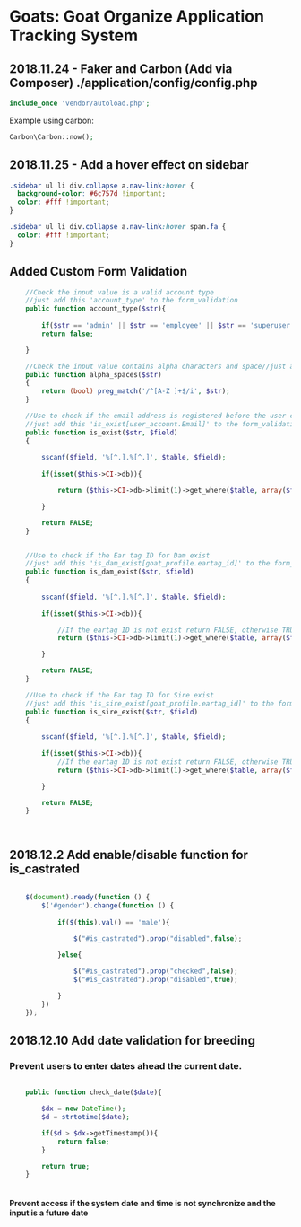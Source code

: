 # Goats: Goat Organize Application Tracking System


## 2018.11.24 - Faker and Carbon (Add via Composer) ./application/config/config.php

```php
include_once 'vendor/autoload.php';
```
Example using carbon:

```php
Carbon\Carbon::now();
```
## 2018.11.25 - Add a hover effect on sidebar

```css
.sidebar ul li div.collapse a.nav-link:hover {
  background-color: #6c757d !important;
  color: #fff !important;
}

.sidebar ul li div.collapse a.nav-link:hover span.fa {
  color: #fff !important;
}
```


## Added Custom Form Validation
```php
	//Check the input value is a valid account type
	//just add this 'account_type' to the form_validation
	public function account_type($str){
		
		if($str == 'admin' || $str == 'employee' || $str == 'superuser') return true;
		return false;

	}

	//Check the input value contains alpha characters and space//just add this 'alpha_spaces' to the form_validation
	public function alpha_spaces($str)
	{
		return (bool) preg_match('/^[A-Z ]+$/i', $str);
	}

	//Use to check if the email address is registered before the user can forgot password
	//just add this 'is_exist[user_account.Email]' to the form_validation
	public function is_exist($str, $field)
	{
		
		sscanf($field, '%[^.].%[^.]', $table, $field);
		
		if(isset($this->CI->db)){

			return ($this->CI->db->limit(1)->get_where($table, array($field => $str))->num_rows() === 0 ? FALSE : TRUE);

		}

		return FALSE;
	}


	//Use to check if the Ear tag ID for Dam exist
	//just add this 'is_dam_exist[goat_profile.eartag_id]' to the form_validation
	public function is_dam_exist($str, $field)
	{
		
		sscanf($field, '%[^.].%[^.]', $table, $field);
		
		if(isset($this->CI->db)){

			//If the eartag ID is not exist return FALSE, otherwise TRUE
			return ($this->CI->db->limit(1)->get_where($table, array($field => $str,"gender" => "female"))->num_rows() === 0 ? FALSE : TRUE);

		}

		return FALSE;
	}	

	//Use to check if the Ear tag ID for Sire exist
	//just add this 'is_sire_exist[goat_profile.eartag_id]' to the form_validation
	public function is_sire_exist($str, $field)
	{
		
		sscanf($field, '%[^.].%[^.]', $table, $field);
		
		if(isset($this->CI->db)){
			//If the eartag ID is not exist return FALSE, otherwise TRUE
			return ($this->CI->db->limit(1)->get_where($table, array($field => $str,"gender" => "male"))->num_rows() === 0 ? FALSE : TRUE);

		}

		return FALSE;
	}	




```

## 2018.12.2 Add enable/disable function for is_castrated

```javascript

	$(document).ready(function () {
		$('#gender').change(function () {
			
			if($(this).val() == 'male'){
				
				$("#is_castrated").prop("disabled",false);

			}else{

				$("#is_castrated").prop("checked",false);
				$("#is_castrated").prop("disabled",true);

			}
		})
	});

```

## 2018.12.10 Add date validation for breeding
### Prevent users to enter dates ahead the current date. 
```php

	public function check_date($date){

		$dx = new DateTime();
		$d = strtotime($date);

		if($d > $dx->getTimestamp()){
			return false;
		}

		return true;
	}
	

```

#### Prevent access if the system date and time is not synchronize and the input is a future date